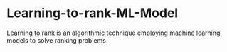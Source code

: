 # Learning-to-rank-ML-Model
Learning to rank is an algorithmic technique employing machine learning models to solve ranking problems
